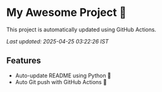 # My Awesome Project 🚀

This project is automatically updated using GitHub Actions.

_Last updated: 2025-04-25 03:22:26 IST_

## Features
- Auto-update README using Python 🐍
- Auto Git push with GitHub Actions 🤖
